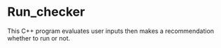 # Run_checker
This C++ program evaluates user inputs then makes a recommendation whether to run or not.
